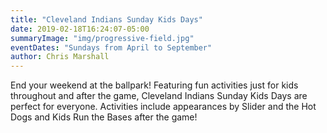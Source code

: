 ```yaml
---
title: "Cleveland Indians Sunday Kids Days"
date: 2019-02-18T16:24:07-05:00
summaryImage: "img/progressive-field.jpg"
eventDates: "Sundays from April to September"
author: Chris Marshall
---
```


End your weekend at the ballpark! Featuring fun activities just for kids
throughout and after the game, Cleveland Indians Sunday Kids Days are perfect
for everyone. Activities include appearances by Slider and the Hot Dogs and
Kids Run the Bases after the game!
